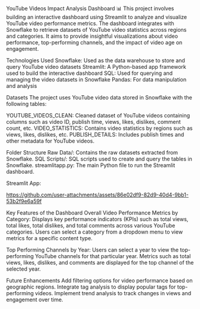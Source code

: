 YouTube Videos Impact Analysis Dashboard 📊
This project involves building an interactive dashboard using Streamlit to analyze and visualize YouTube video performance metrics. The dashboard integrates with Snowflake to retrieve datasets of YouTube video statistics across regions and categories. It aims to provide insightful visualizations about video performance, top-performing channels, and the impact of video age on engagement.

Technologies Used
Snowflake: Used as the data warehouse to store and query YouTube video datasets
Streamlit: A Python-based app framework used to build the interactive dashboard
SQL: Used for querying and managing the video datasets in Snowflake
Pandas: For data manipulation and analysis

Datasets
The project uses YouTube video data stored in Snowflake with the following tables:

YOUTUBE_VIDEOS_CLEAN: Cleaned dataset of YouTube videos containing columns such as video ID, publish time, views, likes, dislikes, comment count, etc.
VIDEO_STATISTICS: Contains video statistics by regions such as views, likes, dislikes, etc.
PUBLISH_DETAILS: Includes publish times and other metadata for YouTube videos.

Folder Structure
Raw Data/: Contains the raw datasets extracted from Snowflake.
SQL Scripts/: SQL scripts used to create and query the tables in Snowflake.
streamlitapp.py: The main Python file to run the Streamlit dashboard.


Streamlit App:

https://github.com/user-attachments/assets/86e02df9-82d9-40d4-9bb1-53b2f9e6a59f


Key Features of the Dashboard
Overall Video Performance Metrics by Category:
Displays key performance indicators (KPIs) such as total views, total likes, total dislikes, and total comments across various YouTube categories. Users can select a category from a dropdown menu to view metrics for a specific content type.

Top Performing Channels by Year:
Users can select a year to view the top-performing YouTube channels for that particular year. Metrics such as total views, likes, dislikes, and comments are displayed for the top channel of the selected year.

Future Enhancements
Add filtering options for video performance based on geographic regions.
Integrate tag analysis to display popular tags for top-performing videos.
Implement trend analysis to track changes in views and engagement over time.
